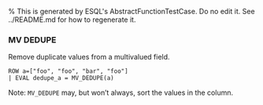 % This is generated by ESQL's AbstractFunctionTestCase. Do no edit it. See ../README.md for how to regenerate it.

### MV DEDUPE
Remove duplicate values from a multivalued field.

```esql
ROW a=["foo", "foo", "bar", "foo"]
| EVAL dedupe_a = MV_DEDUPE(a)
```
Note: `MV_DEDUPE` may, but won’t always, sort the values in the column.
